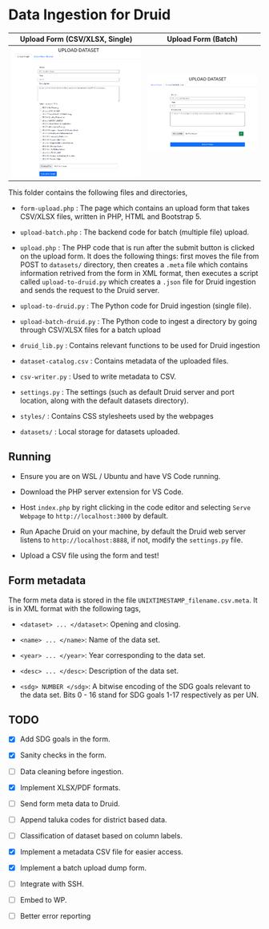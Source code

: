 # Data Ingestion for Druid

Upload Form (CSV/XLSX, Single) | Upload Form (Batch)
---|---|
![](doc/img/upload-form.png)  |  ![](doc/img/upload-form-dump.png)|

This folder contains the following files and directories, 

* `form-upload.php` : The page which contains an upload form that takes CSV/XLSX files, written in PHP, HTML and Bootstrap 5.

* `upload-batch.php` : The backend code for batch (multiple file) upload.

* `upload.php` : The PHP code that is run after the submit button is clicked on the upload form. It does the following things: first moves the file from POST to `datasets/` directory, then creates a `.meta` file which contains information retrived from the form in XML format, then executes a script called `upload-to-druid.py` which creates a `.json` file for Druid ingestion and sends the request to the Druid server.

* `upload-to-druid.py` : The Python code for Druid ingestion (single file).

* `upload-batch-druid.py` : The Python code to ingest a directory by going through CSV/XLSX files for a batch upload

* `druid_lib.py` : Contains relevant functions to be used for Druid ingestion

* `dataset-catalog.csv` : Contains metadata of the uploaded files.

* `csv-writer.py` : Used to write metadata to CSV.

* `settings.py` : The settings (such as default Druid server and port location, along with the default datasets directory). 

* `styles/` : Contains CSS stylesheets used by the webpages

* `datasets/` : Local storage for datasets uploaded.

## Running

* Ensure you are on WSL / Ubuntu and have VS Code running.

* Download the PHP server extension for VS Code.

* Host `index.php` by right clicking in the code editor and selecting `Serve Webpage` to `http://localhost:3000` by default.

* Run Apache Druid on your machine, by default the Druid web server listens to `http://localhost:8888`, if not, modify the `settings.py` file.

* Upload a CSV file using the form and test!

## Form metadata

The form meta data is stored in the file `UNIXTIMESTAMP_filename.csv.meta`. It is in XML format with the following tags,

- `<dataset> ... </dataset>`: Opening and closing.

- `<name> ... </name>`: Name of the data set.

- `<year> ... </year>`: Year corresponding to the data set.

- `<desc> ... </desc>`: Description of the data set.

- `<sdg> NUMBER </sdg>`: A bitwise encoding of the SDG goals relevant to the data set. Bits 0 - 16 stand for SDG goals 1-17 respectively as per UN. 

## TODO

- [X] Add SDG goals in the form. 

- [X] Sanity checks in the form.

- [ ] Data cleaning before ingestion.

- [X] Implement XLSX/PDF formats.

- [ ] Send form meta data to Druid.

- [ ] Append taluka codes for district based data.

- [ ] Classification of dataset based on column labels.

- [X] Implement a metadata CSV file for easier access.

- [X] Implement a batch upload dump form.

- [ ] Integrate with SSH.

- [ ] Embed to WP.

- [ ] Better error reporting